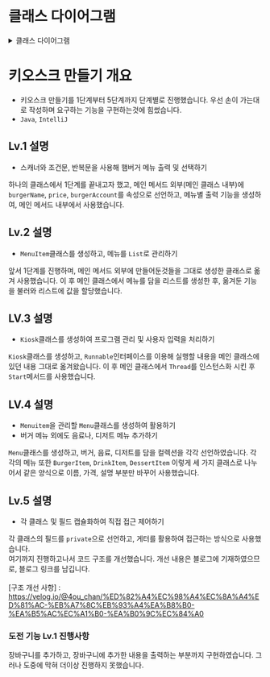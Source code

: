 # 클래스 다이어그램

<details><summary>클래스 다이어그램</summary>
<p>

<details><summary>Lv.1</summary>
<img src="https://github.com/user-attachments/assets/9bcdf30d-aa02-4a90-96bd-1d81f75f4107" width="200" heigth="250" /> 
</details>

<details><summary>Lv.2</summary>
<img src="https://github.com/user-attachments/assets/f6ce6aa5-ac2d-4994-8baf-b99c8e628a3b" width="200" heigth="250" />
</details>

<details><summary>Lv.3</summary>
<img src="https://github.com/user-attachments/assets/32b6d4cd-891f-4424-8f9d-4559a072db3b" width="200" heigth="250" />
</details>

<details><summary>Lv.4</summary>
<img src="https://github.com/user-attachments/assets/a0610d9c-13c3-42a4-bfec-2385d9e082bc" width="200" heigth="250" />
</details>

<details><summary>Lv.5</summary>
<img src="https://github.com/user-attachments/assets/16fa919c-75ea-4060-9b1b-a636bfa28ed9" width="200" heigth="250" /> 
</details>
</details>

# 키오스크 만들기 개요
+ 키오스크 만들기를 1단계부터 5단계까지 단계별로 진행했습니다.
  우선 손이 가는대로 작성하며 요구하는 기능을 구현하는것에 힘썼습니다.
+ `Java`, `IntelliJ`

## Lv.1 설명
+ 스캐너와 조건문, 반복문을 사용해 햄버거 메뉴 출력 및 선택하기

하나의 클래스에서 1단계를 끝내고자 했고, 메인 메서드 외부(메인 클래스 내부)에 `burgerName`, `price`, `burgerAccount`를 속성으로 선언하고, 메뉴별 출력 기능을 생성하여, 메인 메서드 내부에서 사용했습니다.

## Lv.2 설명
+ `MenuItem`클래스를 생성하고, 메뉴를 `List`로 관리하기

앞서 1단계를 진행하며, 메인 메서드 외부에 만들어둔것들을 그대로 생성한 클래스로 옮겨 사용했습니다. 이 후 메인 클래스에서 메뉴를 담을 리스트를 생성한 후, 옮겨둔 기능을 불러와 리스트에 값을 할당했습니다.

## LV.3 설명
+ `Kiosk`클래스를 생성하여 프로그램 관리 및 사용자 입력을 처리하기

`Kiosk`클래스를 생성하고, `Runnable`인터페이스를 이용해 실행할 내용을 메인 클래스에 있던 내용 그대로 옮겨왔습니다. 이 후 메인 클래스에서 `Thread`를 인스턴스화 시킨 후 `Start`메서드를 사용했습니다.

## LV.4 설명
+ `Menuitem`을 관리할 `Menu`클래스를 생성하여 활용하기
+ 버거 메뉴 외에도 음료나, 디저트 메뉴 추가하기

`Menu`클래스를 생성하고, 버거, 음료, 디저트를 담을 컬렉션을 각각 선언하였습니다. 각각의 메뉴 또한 `BurgerItem`, `DrinkItem`, `DessertItem`
이렇게 세 가지 클래스로 나누어서 같은 양식으로 이름, 가격, 설명 부분만 바꾸어 사용했습니다.


## Lv.5 설명
+ 각 클래스 및 필드 캡슐화하여 직접 접근 제어하기

각 클래스의 필드를 `private`으로 선언하고, 게터를 활용하여 접근하는 방식으로 사용했습니다.  <br> 
여기까지 진행하고나서 코드 구조를 개선했습니다. 개선 내용은 블로그에 기재하였으므로, 블로그 링크를 남깁니다. <br> <br>
[구조 개선 사항] : https://velog.io/@4ou_chan/%ED%82%A4%EC%98%A4%EC%8A%A4%ED%81%AC-%EB%A7%8C%EB%93%A4%EA%B8%B0-%EA%B5%AC%EC%A1%B0-%EA%B0%9C%EC%84%A0


### 도전 기능 Lv.1 진행사항
장바구니를 추가하고, 장바구니에 추가한 내용을 출력하는 부분까지 구현하였습니다. 그러나 도중에 막혀 더이상 진행하지 못했습니다.
